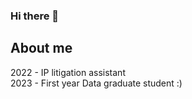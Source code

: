 ### Hi there 👋

## About me

2022 - IP litigation assistant \
2023 - First year Data graduate student :)
